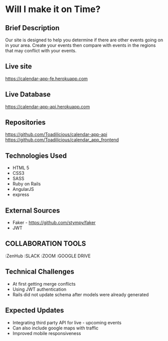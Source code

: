 # Will I make it on Time?

## Brief Description
Our site is designed to help you determine if there are other events going on in your area. Create your events then compare with events in the regions that may conflict with your events.

## Live site
https://calendar-app-fe.herokuapp.com

## Live Database
https://calendar-app-api.herokuapp.com

## Repositories
https://github.com/Toadilicious/calendar-app-api
https://github.com/Toadilicious/calendar_app_frontend

## Technologies Used
 - HTML 5
 - CSS3
 - SASS
 - Ruby on Rails
 - AngularJS
 - express

## External Sources
 - Faker - https://github.com/stympy/faker
 - JWT

## COLLABORATION TOOLS
:ZenHub
:SLACK
:ZOOM
:GOOGLE DRIVE


## Technical Challenges
 - At first getting merge conflicts
 - Using JWT authentication
 - Rails did not update schema after models were already generated

## Expected Updates

 - Integrating third party API for live - upcoming events
 - Can also include google maps with traffic
 - Improved mobile responsiveness
